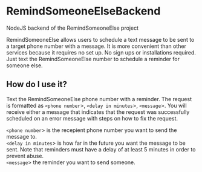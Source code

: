# RemindSomeoneElseBackend
NodeJS backend of the RemindSomeoneElse project

RemindSomeoneElse allows users to schedule a text message to be sent to a target phone number with a message. It is more convenient than other services because it requires no set up. No sign ups or installations required. Just text the RemindSomeoneElse number to schedule a reminder for someone else.

## How do I use it?
Text the RemindSomeoneElse phone number with a reminder. The request is formatted as `<phone number`>, `<delay in minutes`>, `<message`>. You will receive either a message that indicates that the request was successfully scheduled on an error message with steps on how to fix the request.  

`<phone number`> is the recepient phone number you want to send the message to.  
`<delay in minutes`> is how far in the future you want the message to be sent. Note that reminders must have a delay of at least 5 minutes in order to prevent abuse.  
`<message`> the reminder you want to send someone.  

